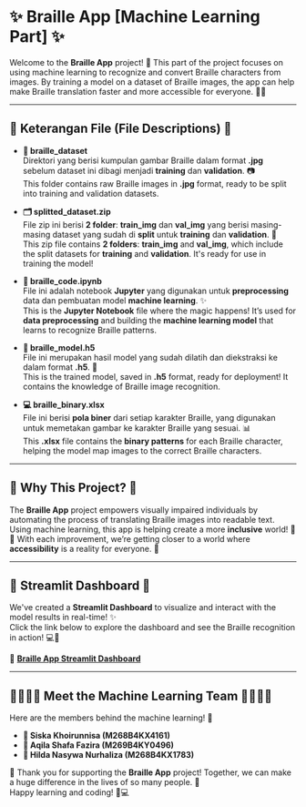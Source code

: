 # ✨ Braille App [Machine Learning Part] ✨

Welcome to the **Braille App** project! 🌸 This part of the project focuses on using machine learning to recognize and convert Braille characters from images. By training a model on a dataset of Braille images, the app can help make Braille translation faster and more accessible for everyone. 🤖💖

---

## 🌟 Keterangan File (File Descriptions) 🌟

- **📸 braille_dataset**  
Direktori yang berisi kumpulan gambar Braille dalam format **.jpg** sebelum dataset ini dibagi menjadi **training** dan **validation**. 📷  
This folder contains raw Braille images in **.jpg** format, ready to be split into training and validation datasets.

- **🗂️ splitted_dataset.zip**  
File zip ini berisi **2 folder**: **train_img** dan **val_img** yang berisi masing-masing dataset yang sudah di **split** untuk **training** dan **validation**. 🎁  
This zip file contains **2 folders**: **train_img** and **val_img**, which include the split datasets for **training** and **validation**. It's ready for use in training the model!

- **📑 braille_code.ipynb**  
File ini adalah notebook **Jupyter** yang digunakan untuk **preprocessing** data dan pembuatan model **machine learning**. ✨  
This is the **Jupyter Notebook** file where the magic happens! It’s used for **data preprocessing** and building the **machine learning model** that learns to recognize Braille patterns.

- **🧠 braille_model.h5**  
File ini merupakan hasil model yang sudah dilatih dan diekstraksi ke dalam format **.h5**. 🔮  
This is the trained model, saved in **.h5** format, ready for deployment! It contains the knowledge of Braille image recognition.

- **💻 braille_binary.xlsx**  
File ini berisi **pola biner** dari setiap karakter Braille, yang digunakan untuk memetakan gambar ke karakter Braille yang sesuai. 📊  
This **.xlsx** file contains the **binary patterns** for each Braille character, helping the model map images to the correct Braille characters.

---

## 🌷 Why This Project? 🌷

The **Braille App** project empowers visually impaired individuals by automating the process of translating Braille images into readable text. Using machine learning, this app is helping create a more **inclusive** world! 🌈✨ With each improvement, we’re getting closer to a world where **accessibility** is a reality for everyone. 🌸

---

## 🌺 Streamlit Dashboard 🌺

We've created a **Streamlit Dashboard** to visualize and interact with the model results in real-time! ✨  
Click the link below to explore the dashboard and see the Braille recognition in action! 💻🎉

🔗 [**Braille App Streamlit Dashboard**](https://dashboard-fgpfsdetquexzskp45mwbm.streamlit.app/)

---

## 👩‍💻👨‍💻 **Meet the Machine Learning Team** 👩‍💻👨‍💻

Here are the members behind the machine learning! 💖

- **🌷 Siska Khoirunnisa (M268B4KX4161)**
- **🌻 Aqila Shafa Fazira (M269B4KY0496)**
- **🌺 Hilda Nasywa Nurhaliza (M268B4KX1783)**

💖 Thank you for supporting the **Braille App** project! Together, we can make a huge difference in the lives of so many people. 🌟  
Happy learning and coding! 🎉💻
